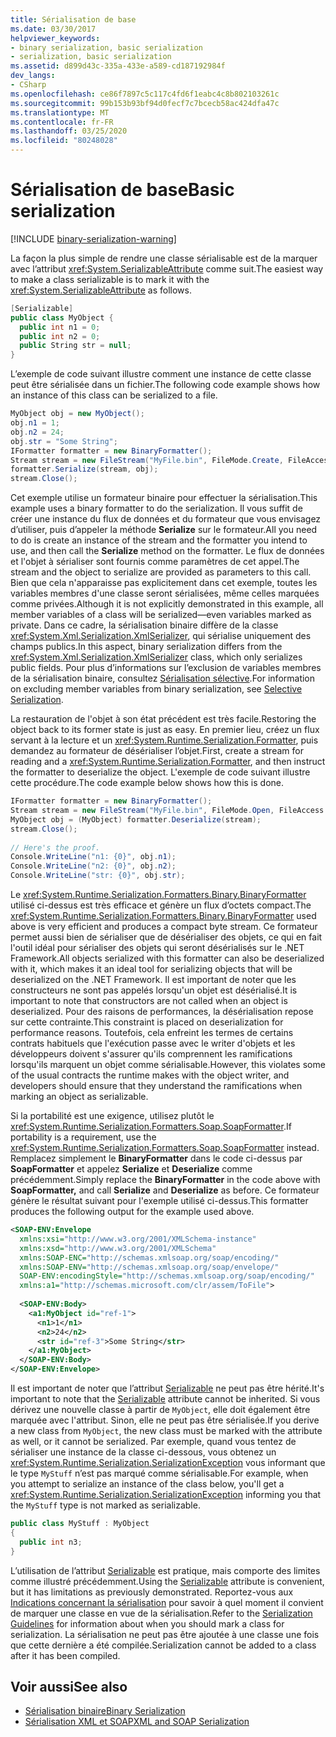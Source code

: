 ```yaml
---
title: Sérialisation de base
ms.date: 03/30/2017
helpviewer_keywords:
- binary serialization, basic serialization
- serialization, basic serialization
ms.assetid: d899d43c-335a-433e-a589-cd187192984f
dev_langs:
- CSharp
ms.openlocfilehash: ce86f7897c5c117c4fd6f1eabc4c8b802103261c
ms.sourcegitcommit: 99b153b93bf94d0fecf7c7bcecb58ac424dfa47c
ms.translationtype: MT
ms.contentlocale: fr-FR
ms.lasthandoff: 03/25/2020
ms.locfileid: "80248028"
---
```

# <a name="basic-serialization"></a><span data-ttu-id="0867d-102">Sérialisation de base</span><span class="sxs-lookup"><span data-stu-id="0867d-102">Basic serialization</span></span>

[!INCLUDE [binary-serialization-warning](../../../includes/binary-serialization-warning.md)]

<span data-ttu-id="0867d-103">La façon la plus simple de rendre une classe sérialisable est de la marquer avec l’attribut <xref:System.SerializableAttribute> comme suit.</span><span class="sxs-lookup"><span data-stu-id="0867d-103">The easiest way to make a class serializable is to mark it with the <xref:System.SerializableAttribute> as follows.</span></span>  
  
```csharp  
[Serializable]  
public class MyObject {  
  public int n1 = 0;  
  public int n2 = 0;  
  public String str = null;  
}  
```  
  
<span data-ttu-id="0867d-104">L’exemple de code suivant illustre comment une instance de cette classe peut être sérialisée dans un fichier.</span><span class="sxs-lookup"><span data-stu-id="0867d-104">The following code example shows how an instance of this class can be serialized to a file.</span></span>  
  
```csharp  
MyObject obj = new MyObject();  
obj.n1 = 1;  
obj.n2 = 24;  
obj.str = "Some String";  
IFormatter formatter = new BinaryFormatter();  
Stream stream = new FileStream("MyFile.bin", FileMode.Create, FileAccess.Write, FileShare.None);  
formatter.Serialize(stream, obj);  
stream.Close();  
```  
  
<span data-ttu-id="0867d-105">Cet exemple utilise un formateur binaire pour effectuer la sérialisation.</span><span class="sxs-lookup"><span data-stu-id="0867d-105">This example uses a binary formatter to do the serialization.</span></span> <span data-ttu-id="0867d-106">Il vous suffit de créer une instance du flux de données et du formateur que vous envisagez d’utiliser, puis d’appeler la méthode **Serialize** sur le formateur.</span><span class="sxs-lookup"><span data-stu-id="0867d-106">All you need to do is create an instance of the stream and the formatter you intend to use, and then call the **Serialize** method on the formatter.</span></span> <span data-ttu-id="0867d-107">Le flux de données et l'objet à sérialiser sont fournis comme paramètres de cet appel.</span><span class="sxs-lookup"><span data-stu-id="0867d-107">The stream and the object to serialize are provided as parameters to this call.</span></span> <span data-ttu-id="0867d-108">Bien que cela n'apparaisse pas explicitement dans cet exemple, toutes les variables membres d'une classe seront sérialisées, même celles marquées comme privées.</span><span class="sxs-lookup"><span data-stu-id="0867d-108">Although it is not explicitly demonstrated in this example, all member variables of a class will be serialized—even variables marked as private.</span></span> <span data-ttu-id="0867d-109">Dans ce cadre, la sérialisation binaire diffère de la classe <xref:System.Xml.Serialization.XmlSerializer>, qui sérialise uniquement des champs publics.</span><span class="sxs-lookup"><span data-stu-id="0867d-109">In this aspect, binary serialization differs from the <xref:System.Xml.Serialization.XmlSerializer> class, which only serializes public fields.</span></span> <span data-ttu-id="0867d-110">Pour plus d’informations sur l’exclusion de variables membres de la sérialisation binaire, consultez [Sérialisation sélective](selective-serialization.md).</span><span class="sxs-lookup"><span data-stu-id="0867d-110">For information on excluding member variables from binary serialization, see [Selective Serialization](selective-serialization.md).</span></span>  
  
<span data-ttu-id="0867d-111">La restauration de l'objet à son état précédent est très facile.</span><span class="sxs-lookup"><span data-stu-id="0867d-111">Restoring the object back to its former state is just as easy.</span></span> <span data-ttu-id="0867d-112">En premier lieu, créez un flux servant à la lecture et un <xref:System.Runtime.Serialization.Formatter>, puis demandez au formateur de désérialiser l’objet.</span><span class="sxs-lookup"><span data-stu-id="0867d-112">First, create a stream for reading and a <xref:System.Runtime.Serialization.Formatter>, and then instruct the formatter to deserialize the object.</span></span> <span data-ttu-id="0867d-113">L'exemple de code suivant illustre cette procédure.</span><span class="sxs-lookup"><span data-stu-id="0867d-113">The code example below shows how this is done.</span></span>  
  
```csharp  
IFormatter formatter = new BinaryFormatter();  
Stream stream = new FileStream("MyFile.bin", FileMode.Open, FileAccess.Read, FileShare.Read);  
MyObject obj = (MyObject) formatter.Deserialize(stream);  
stream.Close();  
  
// Here's the proof.  
Console.WriteLine("n1: {0}", obj.n1);  
Console.WriteLine("n2: {0}", obj.n2);  
Console.WriteLine("str: {0}", obj.str);  
```  
  
<span data-ttu-id="0867d-114">Le <xref:System.Runtime.Serialization.Formatters.Binary.BinaryFormatter> utilisé ci-dessus est très efficace et génère un flux d’octets compact.</span><span class="sxs-lookup"><span data-stu-id="0867d-114">The <xref:System.Runtime.Serialization.Formatters.Binary.BinaryFormatter> used above is very efficient and produces a compact byte stream.</span></span> <span data-ttu-id="0867d-115">Ce formateur permet aussi bien de sérialiser que de désérialiser des objets, ce qui en fait l'outil idéal pour sérialiser des objets qui seront désérialisés sur le .NET Framework.</span><span class="sxs-lookup"><span data-stu-id="0867d-115">All objects serialized with this formatter can also be deserialized with it, which makes it an ideal tool for serializing objects that will be deserialized on the .NET Framework.</span></span> <span data-ttu-id="0867d-116">Il est important de noter que les constructeurs ne sont pas appelés lorsqu'un objet est désérialisé.</span><span class="sxs-lookup"><span data-stu-id="0867d-116">It is important to note that constructors are not called when an object is deserialized.</span></span> <span data-ttu-id="0867d-117">Pour des raisons de performances, la désérialisation repose sur cette contrainte.</span><span class="sxs-lookup"><span data-stu-id="0867d-117">This constraint is placed on deserialization for performance reasons.</span></span> <span data-ttu-id="0867d-118">Toutefois, cela enfreint les termes de certains contrats habituels que l'exécution passe avec le writer d'objets et les développeurs doivent s'assurer qu'ils comprennent les ramifications lorsqu'ils marquent un objet comme sérialisable.</span><span class="sxs-lookup"><span data-stu-id="0867d-118">However, this violates some of the usual contracts the runtime makes with the object writer, and developers should ensure that they understand the ramifications when marking an object as serializable.</span></span>  
  
<span data-ttu-id="0867d-119">Si la portabilité est une exigence, utilisez plutôt le <xref:System.Runtime.Serialization.Formatters.Soap.SoapFormatter>.</span><span class="sxs-lookup"><span data-stu-id="0867d-119">If portability is a requirement, use the <xref:System.Runtime.Serialization.Formatters.Soap.SoapFormatter> instead.</span></span> <span data-ttu-id="0867d-120">Remplacez simplement le **BinaryFormatter** dans le code ci-dessus par **SoapFormatter** et appelez **Serialize** et **Deserialize** comme précédemment.</span><span class="sxs-lookup"><span data-stu-id="0867d-120">Simply replace the **BinaryFormatter** in the code above with **SoapFormatter,** and call **Serialize** and **Deserialize** as before.</span></span> <span data-ttu-id="0867d-121">Ce formateur génère le résultat suivant pour l'exemple utilisé ci-dessus.</span><span class="sxs-lookup"><span data-stu-id="0867d-121">This formatter produces the following output for the example used above.</span></span>  
  
```xml  
<SOAP-ENV:Envelope  
  xmlns:xsi="http://www.w3.org/2001/XMLSchema-instance"  
  xmlns:xsd="http://www.w3.org/2001/XMLSchema"
  xmlns:SOAP-ENC="http://schemas.xmlsoap.org/soap/encoding/"  
  xmlns:SOAP-ENV="http://schemas.xmlsoap.org/soap/envelope/"  
  SOAP-ENV:encodingStyle="http://schemas.xmlsoap.org/soap/encoding/"  
  xmlns:a1="http://schemas.microsoft.com/clr/assem/ToFile">  
  
  <SOAP-ENV:Body>  
    <a1:MyObject id="ref-1">  
      <n1>1</n1>  
      <n2>24</n2>  
      <str id="ref-3">Some String</str>  
    </a1:MyObject>  
  </SOAP-ENV:Body>  
</SOAP-ENV:Envelope>  
```  
  
<span data-ttu-id="0867d-122">Il est important de noter que l’attribut [Serializable](xref:System.SerializableAttribute) ne peut pas être hérité.</span><span class="sxs-lookup"><span data-stu-id="0867d-122">It's important to note that the [Serializable](xref:System.SerializableAttribute) attribute cannot be inherited.</span></span> <span data-ttu-id="0867d-123">Si vous dérivez une nouvelle classe à partir de `MyObject`, elle doit également être marquée avec l'attribut. Sinon, elle ne peut pas être sérialisée.</span><span class="sxs-lookup"><span data-stu-id="0867d-123">If you derive a new class from `MyObject`, the new class must be marked with the attribute as well, or it cannot be serialized.</span></span> <span data-ttu-id="0867d-124">Par exemple, quand vous tentez de sérialiser une instance de la classe ci-dessous, vous obtenez un <xref:System.Runtime.Serialization.SerializationException> vous informant que le type `MyStuff` n’est pas marqué comme sérialisable.</span><span class="sxs-lookup"><span data-stu-id="0867d-124">For example, when you attempt to serialize an instance of the class below, you'll get a <xref:System.Runtime.Serialization.SerializationException> informing you that the `MyStuff` type is not marked as serializable.</span></span>  
  
```csharp  
public class MyStuff : MyObject
{  
  public int n3;  
}  
```  
  
 <span data-ttu-id="0867d-125">L’utilisation de l’attribut [Serializable](xref:System.SerializableAttribute) est pratique, mais comporte des limites comme illustré précédemment.</span><span class="sxs-lookup"><span data-stu-id="0867d-125">Using the [Serializable](xref:System.SerializableAttribute) attribute is convenient, but it has limitations as previously demonstrated.</span></span> <span data-ttu-id="0867d-126">Reportez-vous aux [Indications concernant la sérialisation](serialization-guidelines.md) pour savoir à quel moment il convient de marquer une classe en vue de la sérialisation.</span><span class="sxs-lookup"><span data-stu-id="0867d-126">Refer to the [Serialization Guidelines](serialization-guidelines.md) for information about when you should mark a class for serialization.</span></span> <span data-ttu-id="0867d-127">La sérialisation ne peut pas être ajoutée à une classe une fois que cette dernière a été compilée.</span><span class="sxs-lookup"><span data-stu-id="0867d-127">Serialization cannot be added to a class after it has been compiled.</span></span>  
  
## <a name="see-also"></a><span data-ttu-id="0867d-128">Voir aussi</span><span class="sxs-lookup"><span data-stu-id="0867d-128">See also</span></span>

- [<span data-ttu-id="0867d-129">Sérialisation binaire</span><span class="sxs-lookup"><span data-stu-id="0867d-129">Binary Serialization</span></span>](binary-serialization.md)
- [<span data-ttu-id="0867d-130">Sérialisation XML et SOAP</span><span class="sxs-lookup"><span data-stu-id="0867d-130">XML and SOAP Serialization</span></span>](xml-and-soap-serialization.md)
